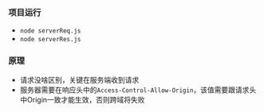 ### 项目运行
- `node serverReq.js`
- `node serverRes.js`

### 原理
- 请求没啥区别，关键在服务端收到请求
- 服务器需要在响应头中的`Access-Control-Allow-Origin`，该值需要跟请求头中Origin一致才能生效，否则跨域将失败